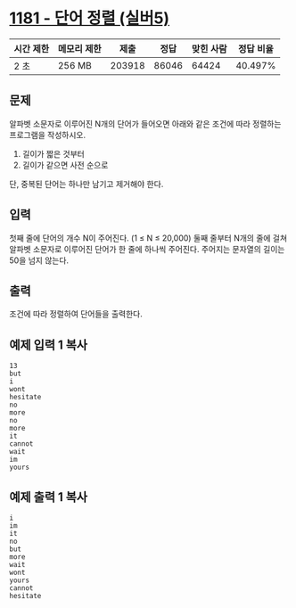 # [1181 - 단어 정렬 (실버5)](https://www.acmicpc.net/problem/1181)

| 시간 제한 | 메모리 제한 | 제출 | 정답 | 맞힌 사람 | 정답 비율 |
| --- | --- | --- | --- | --- | --- |
| 2 초 | 256 MB | 203918 | 86046 | 64424 | 40.497% |

## 문제

알파벳 소문자로 이루어진 N개의 단어가 들어오면 아래와 같은 조건에 따라 정렬하는 프로그램을 작성하시오.

1. 길이가 짧은 것부터
2. 길이가 같으면 사전 순으로

단, 중복된 단어는 하나만 남기고 제거해야 한다.

## 입력

첫째 줄에 단어의 개수 N이 주어진다. (1 ≤ N ≤ 20,000) 둘째 줄부터 N개의 줄에 걸쳐 알파벳 소문자로 이루어진 단어가 한 줄에 하나씩 주어진다. 주어지는 문자열의 길이는 50을 넘지 않는다.

## 출력

조건에 따라 정렬하여 단어들을 출력한다.

## 예제 입력 1 복사

```
13
but
i
wont
hesitate
no
more
no
more
it
cannot
wait
im
yours

```

## 예제 출력 1 복사

```
i
im
it
no
but
more
wait
wont
yours
cannot
hesitate
```
